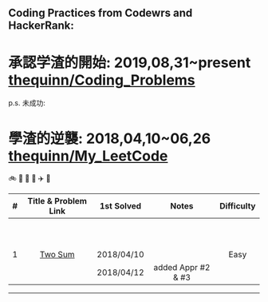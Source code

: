 ## Coding Practices from Codewrs and HackerRank:

# 承認学渣的開始: 2019,08,31~present [thequinn/Coding_Problems](https://github.com/thequinn/Coding_Problems) 

p.s. 
未成功:
# 學渣的逆襲:     2018,04,10~06,26 [thequinn/My_LeetCode](https://github.com/thequinn/My_LeetCode)

:bike:  :car:  :tram:  :helicopter:  :airplane:  :rocket:

| # | Title & Problem Link | 1st Solved | Notes | Difficulty |
|:---:|:---:|:---:|:---:|:---:|
|  |   | | | |
|  |   | | | |
|  |   | | | |
|  |   | | | |
|  |   | | | |
|  |   | | | |
|  |   | | | |
|  |   | | | |
|  |   | | | |
|  |   | | | |
| 1 | [Two Sum](https://leetcode.com/problems/two-sum/description/) | 2018/04/10 |  | Easy |
|  |  | 2018/04/12 | added Appr #2 & #3 | |

------------------------------------------------------------------------------------------------


